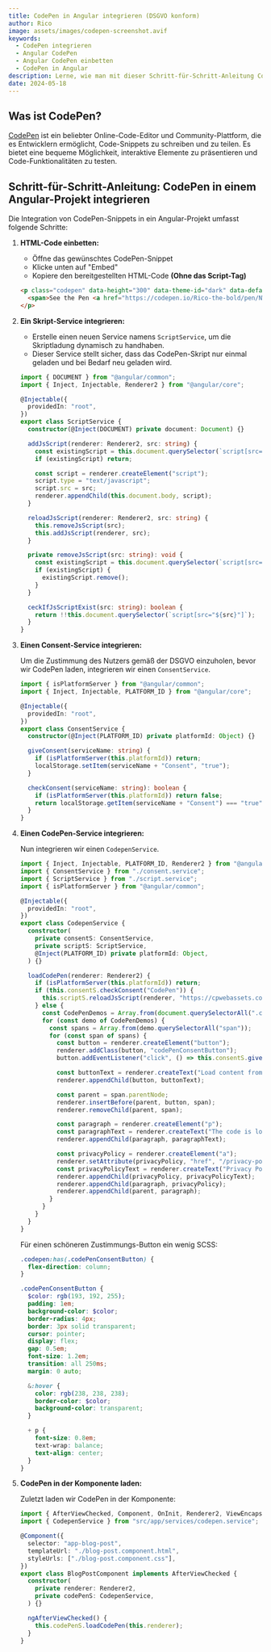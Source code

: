 ```yaml
---
title: CodePen in Angular integrieren (DSGVO konform)
author: Rico
image: assets/images/codepen-screenshot.avif
keywords:
  - CodePen integrieren
  - Angular CodePen
  - Angular CodePen einbetten
  - CodePen in Angular
description: Lerne, wie man mit dieser Schritt-für-Schritt-Anleitung CodePen-Snippets in einem Angular-Projekt integrieren kann.
date: 2024-05-18
---
```


## Was ist CodePen?

[CodePen](https://codepen.io/) ist ein beliebter Online-Code-Editor und Community-Plattform, die es Entwicklern ermöglicht, Code-Snippets zu schreiben und zu teilen. Es bietet eine bequeme Möglichkeit, interaktive Elemente zu präsentieren und Code-Funktionalitäten zu testen.

## Schritt-für-Schritt-Anleitung: CodePen in einem Angular-Projekt integrieren

Die Integration von CodePen-Snippets in ein Angular-Projekt umfasst folgende Schritte:

1. **HTML-Code einbetten:**

   - Öffne das gewünschtes CodePen-Snippet
   - Klicke unten auf "Embed"
   - Kopiere den bereitgestellten HTML-Code **(Ohne das Script-Tag)**

   ```html
   <p class="codepen" data-height="300" data-theme-id="dark" data-default-tab="result" data-slug-hash="NWOQYqz" data-editable="true" data-user="Rico-the-bold" style="height: 300px; box-sizing: border-box; display: flex; align-items: center; justify-content: center; border: 2px solid; margin: 1em 0; padding: 1em;">
     <span>See the Pen <a href="https://codepen.io/Rico-the-bold/pen/NWOQYqz"> Material Buttons</a> by Rico (<a href="https://codepen.io/Rico-the-bold">@Rico-the-bold</a>) on <a href="https://codepen.io">CodePen</a>.</span>
   </p>
   ```

2. **Ein Skript-Service integrieren:**

   - Erstelle einen neuen Service namens `ScriptService`, um die Skriptladung dynamisch zu handhaben.
   - Dieser Service stellt sicher, dass das CodePen-Skript nur einmal geladen und bei Bedarf neu geladen wird.

   ```typescript
   import { DOCUMENT } from "@angular/common";
   import { Inject, Injectable, Renderer2 } from "@angular/core";

   @Injectable({
     providedIn: "root",
   })
   export class ScriptService {
     constructor(@Inject(DOCUMENT) private document: Document) {}

     addJsScript(renderer: Renderer2, src: string) {
       const existingScript = this.document.querySelector(`script[src="${src}"]`);
       if (existingScript) return;

       const script = renderer.createElement("script");
       script.type = "text/javascript";
       script.src = src;
       renderer.appendChild(this.document.body, script);
     }

     reloadJsScript(renderer: Renderer2, src: string) {
       this.removeJsScript(src);
       this.addJsScript(renderer, src);
     }

     private removeJsScript(src: string): void {
       const existingScript = this.document.querySelector(`script[src="${src}"]`);
       if (existingScript) {
         existingScript.remove();
       }
     }

     ceckIfJsScriptExist(src: string): boolean {
       return !!this.document.querySelector(`script[src="${src}"]`);
     }
   }
   ```

3. **Einen Consent-Service integrieren:**

   Um die Zustimmung des Nutzers gemäß der DSGVO einzuholen, bevor wir CodePen laden, integrieren wir einen `ConsentService`.

   ```typescript
   import { isPlatformServer } from "@angular/common";
   import { Inject, Injectable, PLATFORM_ID } from "@angular/core";

   @Injectable({
     providedIn: "root",
   })
   export class ConsentService {
     constructor(@Inject(PLATFORM_ID) private platformId: Object) {}

     giveConsent(serviceName: string) {
       if (isPlatformServer(this.platformId)) return;
       localStorage.setItem(serviceName + "Consent", "true");
     }

     checkConsent(serviceName: string): boolean {
       if (isPlatformServer(this.platformId)) return false;
       return localStorage.getItem(serviceName + "Consent") === "true";
     }
   }
   ```

4. **Einen CodePen-Service integrieren:**

   Nun integrieren wir einen `CodepenService`.

   ```typescript
   import { Inject, Injectable, PLATFORM_ID, Renderer2 } from "@angular/core";
   import { ConsentService } from "./consent.service";
   import { ScriptService } from "./script.service";
   import { isPlatformServer } from "@angular/common";

   @Injectable({
     providedIn: "root",
   })
   export class CodepenService {
     constructor(
       private consentS: ConsentService,
       private scriptS: ScriptService,
       @Inject(PLATFORM_ID) private platformId: Object,
     ) {}

     loadCodePen(renderer: Renderer2) {
       if (isPlatformServer(this.platformId)) return;
       if (this.consentS.checkConsent("CodePen")) {
         this.scriptS.reloadJsScript(renderer, "https://cpwebassets.codepen.io/assets/embed/ei.js");
       } else {
         const CodePenDemos = Array.from(document.querySelectorAll(".codepen"));
         for (const demo of CodePenDemos) {
           const spans = Array.from(demo.querySelectorAll("span"));
           for (const span of spans) {
             const button = renderer.createElement("button");
             renderer.addClass(button, "codePenConsentButton");
             button.addEventListener("click", () => this.consentS.giveConsent("CodePen"));

             const buttonText = renderer.createText("Load content from CodePen");
             renderer.appendChild(button, buttonText);

             const parent = span.parentNode;
             renderer.insertBefore(parent, button, span);
             renderer.removeChild(parent, span);

             const paragraph = renderer.createElement("p");
             const paragraphText = renderer.createText("The code is loaded by the third-party provider CodePen. For more details see ");
             renderer.appendChild(paragraph, paragraphText);

             const privacyPolicy = renderer.createElement("a");
             renderer.setAttribute(privacyPolicy, "href", "/privacy-policy");
             const privacyPolicyText = renderer.createText("Privacy Policy");
             renderer.appendChild(privacyPolicy, privacyPolicyText);
             renderer.appendChild(paragraph, privacyPolicy);
             renderer.appendChild(parent, paragraph);
           }
         }
       }
     }
   }
   ```

   Für einen schöneren Zustimmungs-Button ein wenig SCSS:

   ```scss
   .codepen:has(.codePenConsentButton) {
     flex-direction: column;
   }

   .codePenConsentButton {
     $color: rgb(193, 192, 255);
     padding: 1em;
     background-color: $color;
     border-radius: 4px;
     border: 3px solid transparent;
     cursor: pointer;
     display: flex;
     gap: 0.5em;
     font-size: 1.2em;
     transition: all 250ms;
     margin: 0 auto;

     &:hover {
       color: rgb(238, 238, 238);
       border-color: $color;
       background-color: transparent;
     }

     + p {
       font-size: 0.8em;
       text-wrap: balance;
       text-align: center;
     }
   }
   ```

5. **CodePen in der Komponente laden:**

   Zuletzt laden wir CodePen in der Komponente:

   ```typescript
   import { AfterViewChecked, Component, OnInit, Renderer2, ViewEncapsulation } from "@angular/core";
   import { CodepenService } from "src/app/services/codepen.service";

   @Component({
     selector: "app-blog-post",
     templateUrl: "./blog-post.component.html",
     styleUrls: ["./blog-post.component.css"],
   })
   export class BlogPostComponent implements AfterViewChecked {
     constructor(
       private renderer: Renderer2,
       private codePenS: CodepenService,
     ) {}

     ngAfterViewChecked() {
       this.codePenS.loadCodePen(this.renderer);
     }
   }
   ```
